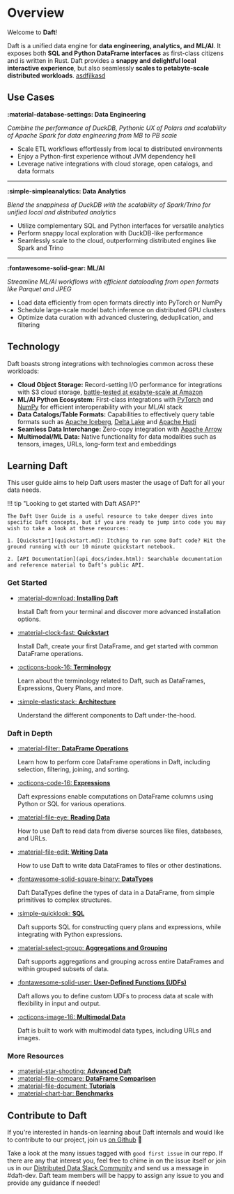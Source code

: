 # Overview

Welcome to **Daft**!

Daft is a unified data engine for **data engineering, analytics, and ML/AI**. It exposes both **SQL and Python DataFrame interfaces** as first-class citizens and is written in Rust. Daft provides a **snappy and delightful local interactive experience**, but also seamlessly **scales to petabyte-scale distributed workloads**.
[asdfjlkasd](https://www.getdafty/cool)

## Use Cases

**:material-database-settings: Data Engineering**

*Combine the performance of DuckDB, Pythonic UX of Polars and scalability of Apache Spark for data engineering from MB to PB scale*

- Scale ETL workflows effortlessly from local to distributed environments
- Enjoy a Python-first experience without JVM dependency hell
- Leverage native integrations with cloud storage, open catalogs, and data formats
---

**:simple-simpleanalytics: Data Analytics**

*Blend the snappiness of DuckDB with the scalability of Spark/Trino for unified local and distributed analytics*

- Utilize complementary SQL and Python interfaces for versatile analytics
- Perform snappy local exploration with DuckDB-like performance
- Seamlessly scale to the cloud, outperforming distributed engines like Spark and Trino
---

**:fontawesome-solid-gear: ML/AI**

*Streamline ML/AI workflows with efficient dataloading from open formats like Parquet and JPEG*

- Load data efficiently from open formats directly into PyTorch or NumPy
- Schedule large-scale model batch inference on distributed GPU clusters
- Optimize data curation with advanced clustering, deduplication, and filtering

## Technology

Daft boasts strong integrations with technologies common across these workloads:

* **Cloud Object Storage:** Record-setting I/O performance for integrations with S3 cloud storage, [battle-tested at exabyte-scale at Amazon](https://aws.amazon.com/blogs/opensource/amazons-exabyte-scale-migration-from-apache-spark-to-ray-on-amazon-ec2/)
* **ML/AI Python Ecosystem:** First-class integrations with [PyTorch](https://pytorch.org/>) and [NumPy](https://numpy.org/) for efficient interoperability with your ML/AI stack
* **Data Catalogs/Table Formats:** Capabilities to effectively query table formats such as [Apache Iceberg](https://iceberg.apache.org/), [Delta Lake](https://delta.io/) and [Apache Hudi](https://hudi.apache.org/)
* **Seamless Data Interchange:** Zero-copy integration with [Apache Arrow](https://arrow.apache.org/docs/index.html)
* **Multimodal/ML Data:** Native functionality for data modalities such as tensors, images, URLs, long-form text and embeddings

## Learning Daft

This user guide aims to help Daft users master the usage of Daft for all your data needs.

!!! tip "Looking to get started with Daft ASAP?"

    The Daft User Guide is a useful resource to take deeper dives into specific Daft concepts, but if you are ready to jump into code you may wish to take a look at these resources:

    1. [Quickstart](quickstart.md): Itching to run some Daft code? Hit the ground running with our 10 minute quickstart notebook.

    2. [API Documentation](api_docs/index.html): Searchable documentation and reference material to Daft’s public API.

### Get Started

<div class="grid cards" markdown>

- [:material-download: **Installing Daft**](install.md)

    Install Daft from your terminal and discover more advanced installation options.

- [:material-clock-fast: **Quickstart**](quickstart.md)

    Install Daft, create your first DataFrame, and get started with common DataFrame operations.

- [:octicons-book-16: **Terminology**](terms.md)

    Learn about the terminology related to Daft, such as DataFrames, Expressions, Query Plans, and more.

- [:simple-elasticstack: **Architecture**](resources/architecture.md)

    Understand the different components to Daft under-the-hood.

</div>

### Daft in Depth

<div class="grid cards" markdown>

- [:material-filter: **DataFrame Operations**](core_concepts.md#dataframe)

    Learn how to perform core DataFrame operations in Daft, including selection, filtering, joining, and sorting.

- [:octicons-code-16: **Expressions**](core_concepts.md#expressions)

    Daft expressions enable computations on DataFrame columns using Python or SQL for various operations.

- [:material-file-eye: **Reading Data**](core_concepts.md#reading-data)

    How to use Daft to read data from diverse sources like files, databases, and URLs.

- [:material-file-edit: **Writing Data**](core_concepts.md#reading-data)

    How to use Daft to write data DataFrames to files or other destinations.

- [:fontawesome-solid-square-binary: **DataTypes**](core_concepts.md#datatypes)

    Daft DataTypes define the types of data in a DataFrame, from simple primitives to complex structures.

- [:simple-quicklook: **SQL**](core_concepts.md#sql)

    Daft supports SQL for constructing query plans and expressions, while integrating with Python expressions.

- [:material-select-group: **Aggregations and Grouping**](core_concepts.md#aggregations-and-grouping)

    Daft supports aggregations and grouping across entire DataFrames and within grouped subsets of data.

- [:fontawesome-solid-user: **User-Defined Functions (UDFs)**](core_concepts.md#user-defined-functions-udf)

    Daft allows you to define custom UDFs to process data at scale with flexibility in input and output.

- [:octicons-image-16: **Multimodal Data**](core_concepts.md#multimodal-data)

    Daft is built to work with multimodal data types, including URLs and images.

</div>

### More Resources

<div class="grid cards" markdown>

- [:material-star-shooting: **Advanced Daft**](advanced/memory.md)
- [:material-file-compare: **DataFrame Comparison**](resources/dataframe_comparison.md)
- [:material-file-document: **Tutorials**](resources/tutorials.md)
- [:material-chart-bar: **Benchmarks**](resources/benchmarks/tpch.md)

</div>

## Contribute to Daft

If you're interested in hands-on learning about Daft internals and would like to contribute to our project, join us [on Github](https://github.com/Eventual-Inc/Daft) 🚀

Take a look at the many issues tagged with `good first issue` in our repo. If there are any that interest you, feel free to chime in on the issue itself or join us in our [Distributed Data Slack Community](https://join.slack.com/t/dist-data/shared_invite/zt-2e77olvxw-uyZcPPV1SRchhi8ah6ZCtg) and send us a message in #daft-dev. Daft team members will be happy to assign any issue to you and provide any guidance if needed!

<!-- ## Frequently Asked Questions

todo(docs - jay): Add answers to each and more questions if necessary

??? quote "What does Daft do well? (or What should I use Daft for?)"

    todo(docs): this is from 10 min quickstart, filler answer for now

    Daft is the right tool for you if you are working with:

    - **Large datasets** that don't fit into memory or would benefit from parallelization
    - **Multimodal data types** such as images, JSON, vector embeddings, and tensors
    - **Formats that support data skipping** through automatic partition pruning and stats-based file pruning for filter predicates
    - **ML workloads** that would benefit from interact computation within a DataFrame (via UDFs)

??? quote "What should I *not* use Daft for?"

??? quote "How do I know if Daft is the right framework for me?"

    See [DataFrame Comparison](resources/dataframe_comparison.md)

??? quote "What is the difference between Daft and Ray?"

??? quote "What is the difference between Daft and Spark?"

??? quote "How does Daft perform at large scales vs other data engines?"

    See [Benchmarks](resources/benchmarks/tpch.md)

??? quote "What is the technical architecture of Daft?"

    See [Technical Architecture](resources/architecture.md)

??? quote "Does Daft perform any telemetry?"

    See [Telemetry](resources/telemetry.md) -->
